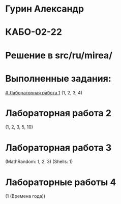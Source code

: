 
# Гурин Александр
# КАБО-02-22
# Решение в src/ru/mirea/
# Выполненные задания:
<a href = "https://github.com/alexandrgurin25/Lab1/tree/main/src/ru/mirea/lab1"># Лабораторная работа 1<a>
(1, 2, 3, 4)
# Лабораторная работа 2 
(1, 2, 3, 5, 10)
# Лабораторная работа 3 
(MathRandom: 1, 2, 3)
(Shells: 1)
# Лабораторные работы 4 
(1 (Времена года))
